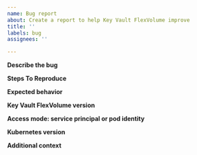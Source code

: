 ```yaml
---
name: Bug report
about: Create a report to help Key Vault FlexVolume improve
title: ''
labels: bug
assignees: ''

---
```


**Describe the bug**

**Steps To Reproduce**

**Expected behavior**

**Key Vault FlexVolume version**

**Access mode: service principal or pod identity**

**Kubernetes version**

**Additional context**

